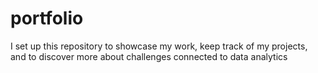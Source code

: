 # portfolio
I set up this repository to showcase my work, keep track of my projects, and to discover more about challenges connected to data analytics
